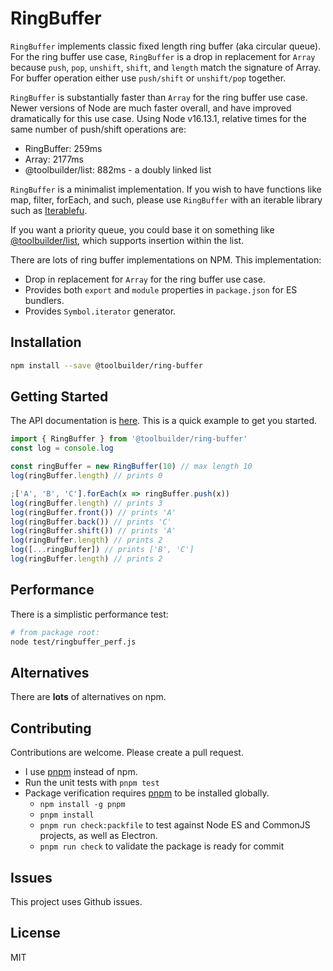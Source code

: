 # RingBuffer

`RingBuffer` implements classic fixed length ring buffer (aka circular queue). For the ring buffer use case, `RingBuffer` is a drop in replacement for `Array` because `push`, `pop`, `unshift`, `shift`, and `length` match the signature of Array. For buffer operation either use `push/shift` or `unshift/pop` together.

`RingBuffer` is substantially faster than `Array` for the ring buffer use case. Newer versions of Node are much faster overall, and have improved dramatically for this use case. Using Node v16.13.1, relative times for the same number of push/shift operations are:

* RingBuffer: 259ms
* Array: 2177ms
* @toolbuilder/list: 882ms - a doubly linked list

`RingBuffer` is a minimalist implementation. If you wish to have functions like map, filter, forEach, and such, please use `RingBuffer` with an iterable library such as [Iterablefu](https://github.com/toolbuilder/iterablefu).

If you want a priority queue, you could base it on something like [@toolbuilder/list](https://github.com/toolbuilder/list), which supports insertion within the list.

There are lots of ring buffer implementations on NPM. This implementation:

* Drop in replacement for `Array` for the ring buffer use case.
* Provides both `export` and `module` properties in `package.json` for ES bundlers.
* Provides `Symbol.iterator` generator.

## Installation

```bash
npm install --save @toolbuilder/ring-buffer
```

## Getting Started

The API documentation is [here](docs/ringbuffer.md).  This is a quick example to get you started.

```javascript
import { RingBuffer } from '@toolbuilder/ring-buffer'
const log = console.log

const ringBuffer = new RingBuffer(10) // max length 10
log(ringBuffer.length) // prints 0

;['A', 'B', 'C'].forEach(x => ringBuffer.push(x))
log(ringBuffer.length) // prints 3
log(ringBuffer.front()) // prints 'A'
log(ringBuffer.back()) // prints 'C'
log(ringBuffer.shift()) // prints 'A'
log(ringBuffer.length) // prints 2
log([...ringBuffer]) // prints ['B', 'C']
log(ringBuffer.length) // prints 2
```

## Performance

There is a simplistic performance test:

```bash
# from package root:
node test/ringbuffer_perf.js
```

## Alternatives

There are **lots** of alternatives on npm.

## Contributing

Contributions are welcome. Please create a pull request.

* I use [pnpm](https://pnpm.js.org/) instead of npm.
* Run the unit tests with `pnpm test`
* Package verification requires [pnpm](https://pnpm.io/) to be installed globally.
  * `npm install -g pnpm`
  * `pnpm install`
  * `pnpm run check:packfile` to test against Node ES and CommonJS projects, as well as Electron.
  * `pnpm run check` to validate the package is ready for commit

## Issues

This project uses Github issues.

## License

MIT
